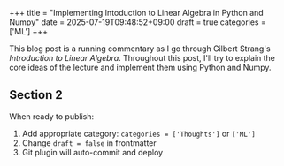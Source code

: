 +++
title = "Implementing Intoduction to Linear Algebra in Python and Numpy"
date = 2025-07-19T09:48:52+09:00
draft = true
categories = ['ML']
+++


This blog post is a running commentary as I go through Gilbert Strang's *Introduction to Linear Algebra*. Throughout this post, I'll try to explain the core ideas of the lecture and implement them using Python and Numpy.






## Section 2

When ready to publish:
1. Add appropriate category: `categories = ['Thoughts']` or `['ML']`
2. Change `draft = false` in frontmatter
3. Git plugin will auto-commit and deploy